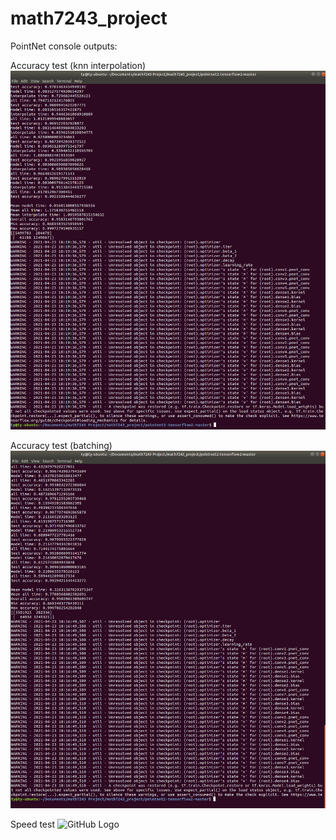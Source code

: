 # math7243_project

PointNet console outputs:

Accuracy test (knn interpolation)
![knn](/images/pnet1_log_knn.png)

Accuracy test (batching)
![batching](/images/pnet1_log_batching.png)

Speed test
![GitHub Logo](/images/pnet1_log_sampled_batching.png)
